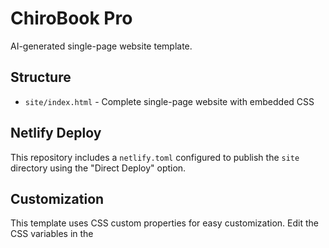 # ChiroBook Pro

AI-generated single-page website template.

## Structure
- `site/index.html` - Complete single-page website with embedded CSS

## Netlify Deploy
This repository includes a `netlify.toml` configured to publish the `site` directory using the "Direct Deploy" option.

## Customization
This template uses CSS custom properties for easy customization. Edit the CSS variables in the <style> section to personalize colors, fonts, and spacing.